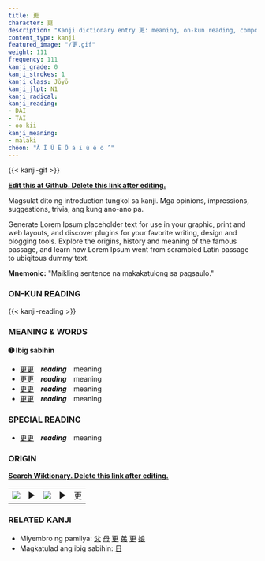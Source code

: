```yaml
---
title: 更
character: 更
description: "Kanji dictionary entry 更: meaning, on-kun reading, compounds, origin, related kanji"
content_type: kanji
featured_image: "/更.gif"
weight: 111
frequency: 111
kanji_grade: 0
kanji_strokes: 1
kanji_class: Jōyō
kanji_jlpt: N1
kanji_radical: 
kanji_reading: 
- DAI
- TAI
- oo-kii
kanji_meaning:
- malaki
chōon: "Ā Ī Ū Ē Ō ā ī ū ē ō ’"
---
```

[//]: # (Don't edit the line below. Kanji animated GIF code is automatically generated.)
{{< kanji-gif >}}

[//]: # (Edit below this line.)

**[Edit this at Github. Delete this link after editing.](https://github.com/tim0g/tim/tree/main/content/kanji/更/index.md)**

Magsulat dito ng introduction tungkol sa kanji. Mga opinions, impressions, suggestions, trivia, ang kung ano-ano pa.

Generate Lorem Ipsum placeholder text for use in your graphic, print and web layouts, and discover plugins for your favorite writing, design and blogging tools. Explore the origins, history and meaning of the famous passage, and learn how Lorem Ipsum went from scrambled Latin passage to ubiqitous dummy text.
 
**Mnemonic:** "Maikling sentence na makakatulong sa pagsaulo."

### ON-KUN READING

[//]: # (Don't edit the line below. ON-KUN READING code is automatically generated.)
{{< kanji-reading >}}

### MEANING & WORDS

#### ➊ **Ibig sabihin**
  - [更](../更)[更](../更)　***reading***　meaning
  - [更](../更)[更](../更)　***reading***　meaning
  - [更](../更)[更](../更)　***reading***　meaning
  - [更](../更)[更](../更)　***reading***　meaning

### SPECIAL READING
  - [更](../更)[更](../更)　***reading***　meaning

### ORIGIN

**[Search Wiktionary. Delete this link after editing.](https://wiktionary.org/wiki/更)**
<table class="kanji-table"><tr><td>
<img src="60px-更-bronze.svg.png">
</td><td>▶</td><td>
<img src="60px-更-oracle.svg.png">
</td><td>▶</td>
<td class="kanji-origin">更</td>
</tr></table>

### RELATED KANJI
- Miyembro ng pamilya: [父](../父) [母](../母) [更](../更) [弟](../弟) [更](../更) [娘](../娘)
- Magkatulad ang ibig sabihin: [日](../日)
